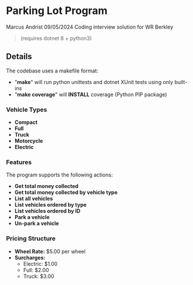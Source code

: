 # Parking Lot Program

Marcus Andrist 09/05/2024
Coding interview solution for WR Berkley
> (requires dotnet 8 + python3)

## Details

The codebase uses a makefile format:
- "**make**" will run python unittests and dotnet XUnit tests using only built-ins
- "**make coverage**" will **INSTALL** coverage (Python PIP package)

### Vehicle Types

- **Compact**
- **Full**
- **Truck**
- **Motorcycle**
- **Electric**

### Features

The program supports the following actions:

- **Get total money collected**
- **Get total money collected by vehicle type**
- **List all vehicles**
- **List vehicles ordered by type**
- **List vehicles ordered by ID**
- **Park a vehicle**
- **Un-park a vehicle**

### Pricing Structure

- **Wheel Rate:** $5.00 per wheel
- **Surcharges:**
  - Electric: $1.00
  - Full: $2.00
  - Truck: $3.00
